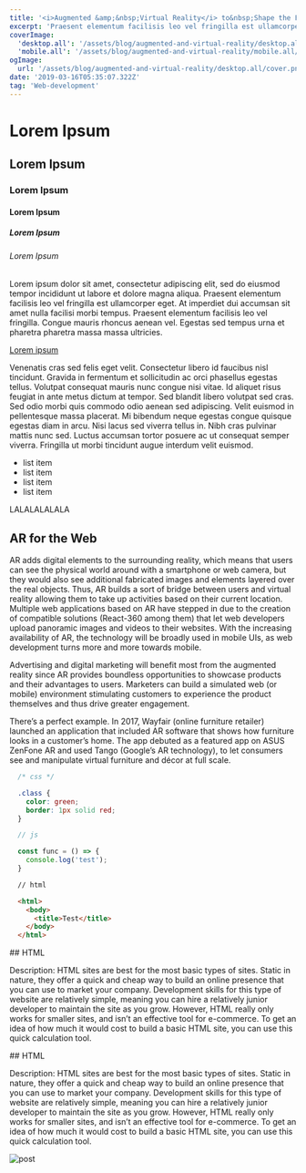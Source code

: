 ```yaml
---
title: '<i>Augmented &amp;&nbsp;Virtual Reality</i> to&nbsp;Shape the Future of&nbsp;Web Development'
excerpt: 'Praesent elementum facilisis leo vel fringilla est ullamcorper eget. At imperdiet dui accumsan sit amet nulla facilisi morbi tempus.'
coverImage:
  'desktop.all': '/assets/blog/augmented-and-virtual-reality/desktop.all/cover.png'
  'mobile.all': '/assets/blog/augmented-and-virtual-reality/mobile.all/cover.png'
ogImage:
  url: '/assets/blog/augmented-and-virtual-reality/desktop.all/cover.png'
date: '2019-03-16T05:35:07.322Z'
tag: 'Web-development'
---
```


# Lorem Ipsum
## Lorem Ipsum
### Lorem Ipsum
#### Lorem Ipsum
##### Lorem Ipsum
###### Lorem Ipsum

Lorem ipsum dolor sit amet, consectetur adipiscing elit, sed do eiusmod tempor incididunt ut labore et dolore magna aliqua. Praesent elementum facilisis leo vel fringilla est ullamcorper eget. At imperdiet dui accumsan sit amet nulla facilisi morbi tempus. Praesent elementum facilisis leo vel fringilla. Congue mauris rhoncus aenean vel. Egestas sed tempus urna et pharetra pharetra massa massa ultricies.

[Lorem ipsum](https://www.youtube.com/watch?v=qd2hX721Wjg)

Venenatis cras sed felis eget velit. Consectetur libero id faucibus nisl tincidunt. Gravida in fermentum et sollicitudin ac orci phasellus egestas tellus. Volutpat consequat mauris nunc congue nisi vitae. Id aliquet risus feugiat in ante metus dictum at tempor. Sed blandit libero volutpat sed cras. Sed odio morbi quis commodo odio aenean sed adipiscing. Velit euismod in pellentesque massa placerat. Mi bibendum neque egestas congue quisque egestas diam in arcu. Nisi lacus sed viverra tellus in. Nibh cras pulvinar mattis nunc sed. Luctus accumsan tortor posuere ac ut consequat semper viverra. Fringilla ut morbi tincidunt augue interdum velit euismod.

* list item
* list item
* list item
* list item

<PostTitle>LALALALALALA</PostTitle>

## AR for the Web

AR adds digital elements to the surrounding reality, which means that users can see the physical world around with a smartphone or web camera, but they would also see additional fabricated images and elements layered over the real objects. Thus, AR builds a sort of bridge between users and virtual reality allowing them to take up activities based on their current location. Multiple web applications based on AR have stepped in due to the creation of compatible solutions (React-360 among them) that let web developers upload panoramic images and videos to their websites. With the increasing availability of AR, the technology will be broadly used in mobile UIs, as web development turns more and more towards mobile.

Advertising and digital marketing will benefit most from the augmented reality since AR  provides boundless opportunities to showcase products and their advantages to users. Marketers can build a simulated web (or mobile) environment stimulating customers to experience the product themselves and thus drive greater engagement.

There’s a perfect example. In 2017, Wayfair (online furniture retailer) launched an application that included AR software that shows how furniture looks in a customer’s home. The app debuted as a featured app on ASUS ZenFone AR and used Tango (Google’s AR technology), to let consumers see and manipulate virtual furniture and décor at full scale.

```css
  /* css */

  .class {
    color: green;
    border: 1px solid red;
  }
```

```js
  // js

  const func = () => {
    console.log('test');
  }
```

```html
  // html

  <html>
    <body>
      <title>Test</title>
    </body>
  </html>
```

<ParagraphWithImage imgName="test">
  ## HTML
  <p>Description: HTML sites are best for the most basic types of sites. Static in nature, they offer a quick and cheap way to build an online presence that you can use to market your company. Development skills for this type of website are relatively simple, meaning you can hire a relatively junior developer to maintain the site as you grow. However, HTML really only works for smaller sites, and isn’t an effective tool for e-commerce. To get an idea of how much it would cost to build a basic HTML site, you can use this quick calculation tool.</p>
</ParagraphWithImage>

<ParagraphWithImage imgName="test">
  ## HTML
  <p>Description: HTML sites are best for the most basic types of sites. Static in nature, they offer a quick and cheap way to build an online presence that you can use to market your company. Development skills for this type of website are relatively simple, meaning you can hire a relatively junior developer to maintain the site as you grow. However, HTML really only works for smaller sites, and isn’t an effective tool for e-commerce. To get an idea of how much it would cost to build a basic HTML site, you can use this quick calculation tool.</p>
</ParagraphWithImage>

<Img imgName="post" alt="post"/>
